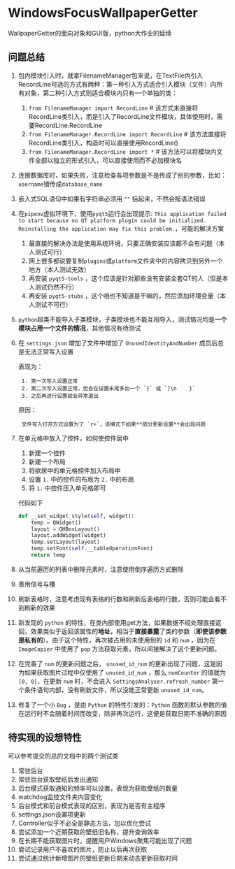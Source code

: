 # WindowsFocusWallpaperGetter
WallpaperGetter的面向对象和GUI版，python大作业的延续

## 问题总结

1. 包内模块引入时，就拿FilenameManager包来说，在TextFile内引入RecordLine可选的方式有两种：第一种引入方式适合引入模块（文件）内所有对象，第二种引入方式则适合模块内只有一个单独的类：
    1. `from FilenameManager import RecordLine` # 该方式未直接将RecordLine类引入，而是引入了RecordLine文件模块，具体使用时，需要RecordLine.RecordLine
    2. `from FilenameManager.RecordLine import RecordLine` # 该方法直接将RecordLine类引入，构造时可以直接使用RecordLine()
    3. `from FilenameManager.RecordLine import *` # 该方法可以将模块内文件全部以独立的形式引入，可以直接使用而不必加模块名
    
2. 连接数据库时，如果失败，注意检查各项参数是不是传成了别的参数，比如：`username`错传成`database_name`
3. 嵌入式SQL语句中如果有字符串必须用 `""` 括起来，不然会报语法错误
4. 在`pipenv`虚拟环境下，使用`pyqt5`运行会出现提示: `This application failed to start because no QT platform plugin could be initialized. Reinstalling the application may fix this problem.`，可能的解决方案
    1. 最直接的解决办法是使用系统环境，只要正确安装应该都不会有问题（本人测试可行）
    2. 网上很多都说要复制`plugins`或`platform`文件夹中的内容拷贝到另外一个地方（本人测试无效）
    3. 再安装 `pyqt5-tools` ，这个应该是针对那些没有安装全套QT的人（但是本人测试仍然不行）
    4. 再安装 `pyqt5-stubs` ，这个咱也不知道是干嘛的，然后添加环境变量（本人测试不可行）
5. `python`超类不能导入子类模块，子类模块也不能互相导入，测试情况均是**一个模块占用一个文件的情况**，其他情况有待测试
6. 在 `settings.json` 增加了文件中增加了 `UnusedIdentityAndNumber` 成员后总是无法正常写入设置

    表现为：
    
        1. 第一次写入设置正常
        2. 第二次写入设置正常，但会在设置末尾多出一个 `}` 或 `]\n    }`
        3. 之后再进行设置就会异常退出
  
    原因：

        文件写入打开方式设置为了 `r+`，该模式下如果**部分更新设置**会出现问题
7. 在单元格中放入了控件，如何使控件居中
    1. 新建一个控件
    2. 新建一个布局
    3. 将欲居中的单元格控件加入布局中
    4. 设置 `1.` 中的控件的布局为 `2.` 中的布局
    5. 将 `1.` 中控件压入单元格即可

    代码如下
    ```python
    def __set_widget_style(self, widget):
        temp = QWidget()
        layout = QHBoxLayout()
        layout.addWidget(widget)
        temp.setLayout(layout)
        temp.setFont(self.__tableOperationFont)
        return temp
    ```
8. 从当前遍历的列表中删除元素时，注意使用倒序遍历方式删除
9. 善用信号与槽
10. 刷新表格时，注意考虑现有表格的行数和刷新后表格的行数，否则可能会看不到刷新的效果
11. 新发现的 `python` 的特性，在类内部使用get方法，如果数据不经处理直接返回，效果类似于返回该属性的**地址**，相当于**直接暴露**了类的参数（**即使该参数是私有的**）。由于这个特性，再次被占用的未使用到的 `id` 和 `num` ，因为在 `ImageCopier` 中使用了 `pop` 方法获取元素，所以间接解决了这个更新问题。
12. 在完善了 `num` 的更新问题之后， `unused_id_num` 的更新出现了问题，这是因为如果获取图片过程中仅使用了 `unused_id_num` ，那么 `numCounter` 的值就为 `[0, 0]`，在更新 `num` 时，不会进入 `SettingsAnalyser.refresh_number` 第一个条件语句内部，没有刷新文件，所以没能正常更新 `unused_id_num`。
13. 修复了一个小 `Bug` ，是由 `Python` 的特性引发的：`Python` 函数的默认参数的值在运行时不会随着时间而改变，除非再次运行，这便是获取日期不准确的原因

## 待实现的设想特性

可以参考提交的总的文档中的两个测试类

1. 常驻后台
2. 常驻后台获取壁纸后发出通知
3. 后台模式获取通知的频率可以设置，表现为获取壁纸的数量
4. watchdog监控文件夹内容变化
5. 后台模式和前台模式表现的区别，表现为是否有主程序
6. settings.json设置项更新
7. Controller似乎不必全是静态方法，加以优化尝试
8. 尝试添加一个近期获取的壁纸旧名称，提升查询效率
9. 在长期不能获取图片时，提醒用户Windows聚焦可能出现了问题
10. 尝试记录用户不喜欢的图片，防止以后再次获取
11. 尝试通过统计新增图片的壁纸更新日期来动态更新获取时间
